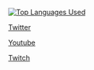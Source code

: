 [![Top Languages Used](https://github-readme-stats.vercel.app/api/top-langs/?username=theracc2)](https://github.com/anuraghazra/github-readme-stats)

[Twitter](https://twitter.com/racc0x2)

[Youtube](https://www.youtube.com/channel/UCNIEOuzs3EZQ6fpiJGzSZ2w)

[Twitch](https://www.twitch.tv/racc2/)
